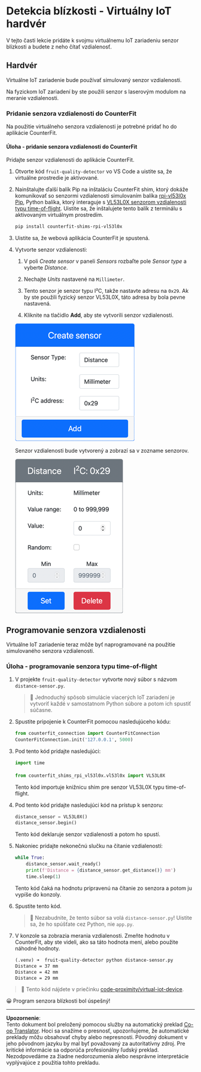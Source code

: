 <!--
CO_OP_TRANSLATOR_METADATA:
{
  "original_hash": "7e9f05bdc50a40fd924b1d66934471bf",
  "translation_date": "2025-08-28T08:28:37+00:00",
  "source_file": "4-manufacturing/lessons/4-trigger-fruit-detector/virtual-device-proximity.md",
  "language_code": "sk"
}
-->
# Detekcia blízkosti - Virtuálny IoT hardvér

V tejto časti lekcie pridáte k svojmu virtuálnemu IoT zariadeniu senzor blízkosti a budete z neho čítať vzdialenosť.

## Hardvér

Virtuálne IoT zariadenie bude používať simulovaný senzor vzdialenosti.

Na fyzickom IoT zariadení by ste použili senzor s laserovým modulom na meranie vzdialenosti.

### Pridanie senzora vzdialenosti do CounterFit

Na použitie virtuálneho senzora vzdialenosti je potrebné pridať ho do aplikácie CounterFit.

#### Úloha - pridanie senzora vzdialenosti do CounterFit

Pridajte senzor vzdialenosti do aplikácie CounterFit.

1. Otvorte kód `fruit-quality-detector` vo VS Code a uistite sa, že virtuálne prostredie je aktivované.

1. Nainštalujte ďalší balík Pip na inštaláciu CounterFit shim, ktorý dokáže komunikovať so senzormi vzdialenosti simulovaním balíka [rpi-vl53l0x Pip](https://pypi.org/project/rpi-vl53l0x/), Python balíka, ktorý interaguje s [VL53L0X senzorom vzdialenosti typu time-of-flight](https://wiki.seeedstudio.com/Grove-Time_of_Flight_Distance_Sensor-VL53L0X/). Uistite sa, že inštalujete tento balík z terminálu s aktivovaným virtuálnym prostredím.

    ```sh
    pip install counterfit-shims-rpi-vl53l0x
    ```

1. Uistite sa, že webová aplikácia CounterFit je spustená.

1. Vytvorte senzor vzdialenosti:

    1. V poli *Create sensor* v paneli *Sensors* rozbaľte pole *Sensor type* a vyberte *Distance*.

    1. Nechajte *Units* nastavené na `Millimeter`.

    1. Tento senzor je senzor typu I²C, takže nastavte adresu na `0x29`. Ak by ste použili fyzický senzor VL53L0X, táto adresa by bola pevne nastavená.

    1. Kliknite na tlačidlo **Add**, aby ste vytvorili senzor vzdialenosti.

    ![Nastavenia senzora vzdialenosti](../../../../../translated_images/counterfit-create-distance-sensor.967c9fb98f27888d95920c9784d004c972490eb71f70397fe13bd70a79a879a3.sk.png)

    Senzor vzdialenosti bude vytvorený a zobrazí sa v zozname senzorov.

    ![Vytvorený senzor vzdialenosti](../../../../../translated_images/counterfit-distance-sensor.079eefeeea0b68afc36431ce8fcbe2f09a7e4916ed1cd5cb30e696db53bc18fa.sk.png)

## Programovanie senzora vzdialenosti

Virtuálne IoT zariadenie teraz môže byť naprogramované na použitie simulovaného senzora vzdialenosti.

### Úloha - programovanie senzora typu time-of-flight

1. V projekte `fruit-quality-detector` vytvorte nový súbor s názvom `distance-sensor.py`.

    > 💁 Jednoduchý spôsob simulácie viacerých IoT zariadení je vytvoriť každé v samostatnom Python súbore a potom ich spustiť súčasne.

1. Spustite pripojenie k CounterFit pomocou nasledujúceho kódu:

    ```python
    from counterfit_connection import CounterFitConnection
    CounterFitConnection.init('127.0.0.1', 5000)
    ```

1. Pod tento kód pridajte nasledujúci:

    ```python
    import time
    
    from counterfit_shims_rpi_vl53l0x.vl53l0x import VL53L0X
    ```

    Tento kód importuje knižnicu shim pre senzor VL53L0X typu time-of-flight.

1. Pod tento kód pridajte nasledujúci kód na prístup k senzoru:

    ```python
    distance_sensor = VL53L0X()
    distance_sensor.begin()
    ```

    Tento kód deklaruje senzor vzdialenosti a potom ho spustí.

1. Nakoniec pridajte nekonečnú slučku na čítanie vzdialeností:

    ```python
    while True:
        distance_sensor.wait_ready()
        print(f'Distance = {distance_sensor.get_distance()} mm')
        time.sleep(1)
    ```

    Tento kód čaká na hodnotu pripravenú na čítanie zo senzora a potom ju vypíše do konzoly.

1. Spustite tento kód.

    > 💁 Nezabudnite, že tento súbor sa volá `distance-sensor.py`! Uistite sa, že ho spúšťate cez Python, nie `app.py`.

1. V konzole sa zobrazia merania vzdialenosti. Zmeňte hodnotu v CounterFit, aby ste videli, ako sa táto hodnota mení, alebo použite náhodné hodnoty.

    ```output
    (.venv) ➜  fruit-quality-detector python distance-sensor.py 
    Distance = 37 mm
    Distance = 42 mm
    Distance = 29 mm
    ```

> 💁 Tento kód nájdete v priečinku [code-proximity/virtual-iot-device](../../../../../4-manufacturing/lessons/4-trigger-fruit-detector/code-proximity/virtual-iot-device).

😀 Program senzora blízkosti bol úspešný!

---

**Upozornenie**:  
Tento dokument bol preložený pomocou služby na automatický preklad [Co-op Translator](https://github.com/Azure/co-op-translator). Hoci sa snažíme o presnosť, upozorňujeme, že automatické preklady môžu obsahovať chyby alebo nepresnosti. Pôvodný dokument v jeho pôvodnom jazyku by mal byť považovaný za autoritatívny zdroj. Pre kritické informácie sa odporúča profesionálny ľudský preklad. Nezodpovedáme za žiadne nedorozumenia alebo nesprávne interpretácie vyplývajúce z použitia tohto prekladu.